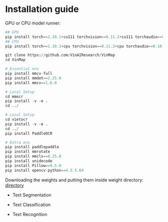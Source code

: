 # Installation guide
GPU or CPU model runner:

``` python
## GPU
pip install torch==1.10.1+cu111 torchvision==0.11.2+cu111 torchaudio==0.10.1 -f https://download.pytorch.org/whl/cu111/torch_stable.html
## CPU
pip install torch==1.10.1+cpu torchvision==0.11.2+cpu torchaudio==0.10.1 -f https://download.pytorch.org/whl/cpu/torch_stable.html
```

``` python
git clone https://github.com/VinAIResearch/VinMap
cd VinMap

# Essential env
pip install mmcv-full
pip install mmdet==2.25.0
pip install mmcv==1.6.0

# Local Setup
cd mmocr
pip install -v -e .
cd ../

# Local Setup
cd vietocr
pip install -v -e .
cd ../
pip install PaddleOCR

# Extra env
pip install paddlepaddle
pip install mmrotate
pip install mmcls==0.25.0
pip install unidecode
pip install Pillow==9.5.0
pip install opencv-python==4.5.5.64
```

Downloading the weights and putting them inside weight directory: [directory](https://drive.google.com/drive/folders/1I-b_2dDkKWBEdhxMGF5FwhGIawq94BF1?usp=sharing)

- Text Segmentation

- Text Classification

- Text Recognition
